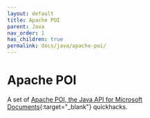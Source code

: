 ```yaml
---
layout: default
title: Apache POI
parent: Java
nav_order: 1
has_children: true
permalink: docs/java/apache-poi/
---
```


# Apache POI

A set of [Apache POI, the Java API for Microsoft Documents](https://poi.apache.org/){:target="_blank"} quickhacks.
